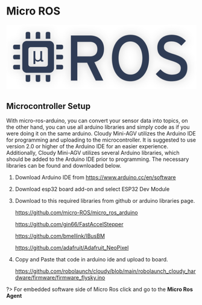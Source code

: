 # Micro ROS
![](https://raw.githubusercontent.com/robolaunch/trademark/main/repository-media/cloudy/images/micro-ROS_big_logo.png)

## Microcontroller Setup

With micro-ros-arduino, you can convert your sensor data into topics, on the other hand, you can use all arduino libraries and simply code as if you were doing it on the same arduino.
Cloudy Mini-AGV utilizes the Arduino IDE for programming and uploading to the microcontroller. It is suggested to use version 2.0 or higher of the Arduino IDE for an easier experience. Additionally, Cloudy Mini-AGV utilizes several Arduino libraries, which should be added to the Arduino IDE prior to programming. The necessary libraries can be found and downloaded below. 

1. Download Arduino IDE from https://www.arduino.cc/en/software

2. Download esp32 board add-on and select ESP32 Dev Module

3. Download to this required libraries from github or arduino libraries page.

    https://github.com/micro-ROS/micro_ros_arduino

    https://github.com/gin66/FastAccelStepper

    https://github.com/bmellink/IBusBM

    https://github.com/adafruit/Adafruit_NeoPixel

4. Copy and Paste that code in arduino ide and upload to board.

    https://github.com/robolaunch/cloudy/blob/main/robolaunch_cloudy_hardware/firmware/firmware_flysky.ino


?> For embedded software side of Micro Ros click and go to the <a>**Micro Ros Agent**</a>